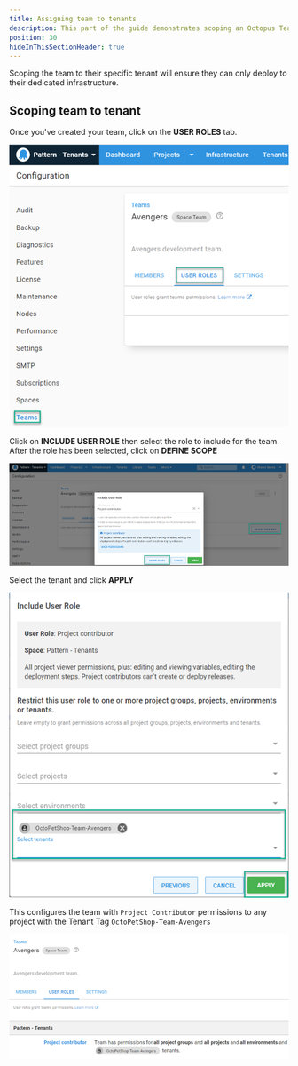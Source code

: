 ```yaml
---
title: Assigning team to tenants
description: This part of the guide demonstrates scoping an Octopus Team to a Tenant
position: 30
hideInThisSectionHeader: true
---
```



Scoping the team to their specific tenant will ensure they can only deploy to their dedicated infrastructure.

## Scoping team to tenant

Once you've created your team, click on the **USER ROLES** tab.

![](images/octopus-teams-avenger.png)

Click on **INCLUDE USER ROLE** then select the role to include for the team.  After the role has been selected, click on **DEFINE SCOPE**

![](images/octopus-teams-roles.png)

Select the tenant and click **APPLY**

![](images/octopus-teams-role-tenant.png)

This configures the team with `Project Contributor` permissions to any project with the Tenant Tag `OctoPetShop-Team-Avengers`

![](images/octopus-teams-userroles.png)